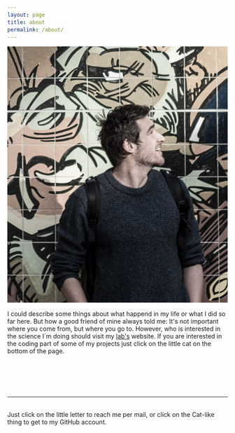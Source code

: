 ```yaml
---
layout: page
title: about
permalink: /about/
---
```


<img class="col one right" src="/img/martin.jpg">

I could describe some things about what happend in my life or what I did so far here. But how a good friend of mine always
told me: It's not important where you come from, but where you go to. However, who is interested in the science
I´m doing should visit my <a href="https://thehoffmanlab.com/group/martin-stoffel/" target="blank">lab's</a> website.
If you are interested in the coding part of some of my projects just click on the little cat on the bottom of the page. 



<br/>
<br/>
<br/>
<br/>
<hr/>
<br/>
<span class="contacticon center">
	<a href="mailto:martin.adam.stoffel@gmail.com"><i class="fa fa-envelope-square"></i></a>
	<a href="https://github.com/mastoffel" target="_blank"><i class="fa fa-github-square"></i></a>
	<a href="https://twitter.com" target="_blank"><i class="fa fa-twitter-square"></i></a>
</span>

<div class="col three caption">
	Just click on the little letter to reach me per mail, or click on the Cat-like thing to get to my GitHub account.
</div>

